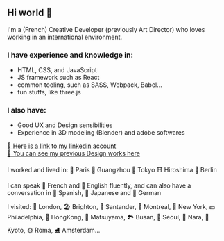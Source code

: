 ## Hi world 👋

I'm a (French) Creative Developer (previously Art Director) who loves working in an international environment.  

### I have experience and knowledge in: 
 - HTML, CSS, and JavaScript
 - JS framework such as React
 - common tooling, such as SASS, Webpack, Babel...
 - fun stuffs, like three.js  

### I also have:  
- Good UX and Design sensibilities
- Experience in 3D modeling (Blender) and adobe softwares


[📜 Here is a link to my linkedin account](https://www.linkedin.com/in/ludivine-constanti/)  
[🎨 You can see my previous Design works here](https://www.behance.net/Lu-di)  

I worked and lived in: 🥖 Paris 🐼 Guangzhou 🗼 Tokyo ⛩️ Hiroshima 🍻 Berlin  

I can speak 🥐 French and 🥓 English fluently, and can also have a conversation in 🍳 Spanish, 🍙 Japanese and 🥨 German  

I visited: 👸 London, 🏖️ Brighton, 🌊 Santander, 🌳 Montreal, 🗽 New York, 💵 Philadelphia, 🐉 HongKong, 🏰 Matsuyama, 🏞️ Busan, 🥮 Seoul, 🦌 Nara, 🏯 Kyoto, 🌞 Roma, ⛸️ Amsterdam...

<!--
**ludivineConstanti/ludivineConstanti** is a ✨ _special_ ✨ repository because its `README.md` (this file) appears on your GitHub profile.

Here are some ideas to get you started:

- 🔭 I’m currently working on ...
- 🌱 I’m currently learning ...
- 👯 I’m looking to collaborate on ...
- 🤔 I’m looking for help with ...
- 💬 Ask me about ...
- 📫 How to reach me: ...
- 😄 Pronouns: ...
- ⚡ Fun fact: ...
-->
